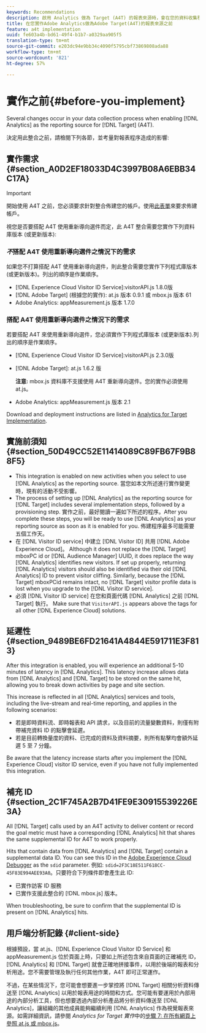 ```yaml
---
keywords: Recommendations
description: 啟用 Analytics 做為 Target (A4T) 的報表來源時，會在您的資料收集程序中發生數個變更。
title: 在您實作Adobe Analytics做為Adobe Target(A4T)的報表來源之前
feature: a4t implementation
uuid: fe603a4b-bd61-49f4-b1b7-a0329aa905f5
translation-type: tm+mt
source-git-commit: e203dc94e9bb34c4090f5795cbf73869808ada88
workflow-type: tm+mt
source-wordcount: '821'
ht-degree: 57%

---
```



# 實作之前{#before-you-implement}

Several changes occur in your data collection process when enabling [!DNL Analytics] as the reporting source for [!DNL Target] (A4T).

決定用此整合之前，請檢閱下列各節，並考量對報表程序造成的影響:

## 實作需求 {#section_A0D2EF18033D4C3997B08A6EBB34C17A}

>[!IMPORTANT]
>
>開始使用 A4T 之前，您必須要求針對整合佈建您的帳戶。使用[此表單](https://www.adobe.com/go/audiences_tw)來要求佈建帳戶。

視您是否要搭配 A4T 使用重新導向選件而定，此 A4T 整合需要您實作下列資料庫版本 (或更新版本):

### *不*&#x200B;搭配 A4T 使用重新導向選件之情況下的需求

如果您不打算搭配 A4T 使用重新導向選件，則此整合需要您實作下列程式庫版本 (或更新版本)。列出的順序是作業順序。

* [!DNL Experience Cloud Visitor ID Service]:visitorAPI.js 1.8.0版
* [!DNL Adobe Target] (根據您的實作): at.js 版本 0.9.1 或 mbox.js 版本 61
* Adobe Analytics: appMeasurement.js 版本 1.7.0

### 搭配 A4T 使用重新導向選件之情況下的需求

若要搭配 A4T 來使用重新導向選件，您必須實作下列程式庫版本 (或更新版本).列出的順序是作業順序。

* [!DNL Experience Cloud Visitor ID Service]:visitorAPI.js 2.3.0版
* [!DNL Adobe Target]: at.js 1.6.2 版

   **注意:** mbox.js 資料庫不支援使用 A4T 重新導向選件。您的實作必須使用 at.js。

* Adobe Analytics: appMeasurement.js 版本 2.1

Download and deployment instructions are listed in [Analytics for Target Implementation](/help/c-integrating-target-with-mac/a4t/a4timplementation.md).

## 實施前須知 {#section_50D49CC52E11414089C89FB67F9B88F5}

* This integration is enabled on new activities when you select to use [!DNL Analytics] as the reporting source. 當您如本文所述進行實作變更時，現有的活動不受影響。
* The process of setting up [!DNL Analytics] as the reporting source for [!DNL Target] includes several implementation steps, followed by a provisioning step. 實作之前，最好閱讀一遍如下所述的程序。After you complete these steps, you will be ready to use [!DNL Analytics] as your reporting source as soon as it is enabled for you. 佈建程序最多可能需要五個工作天。
* 在 [!DNL Visitor ID service] 中建立 [!DNL Visitor ID] 共用 [!DNL Adobe Experience Cloud]。 Although it does not replace the [!DNL Target] mboxPC id or [!DNL Audience Manager] UUID, it does replace the way [!DNL Analytics] identifies new visitors. If set up properly, returning [!DNL Analytics] visitors should also be identified via their old [!DNL Analytics] ID to prevent visitor cliffing. Similarly, because the [!DNL Target] mboxPCid remains intact, no [!DNL Target] visitor profile data is lost when you upgrade to the [!DNL Visitor ID service].
* 必須 [!DNL Visitor ID service] 在您和頁面代碼 [!DNL Analytics] 之前 [!DNL Target] 執行。 Make sure that `VisitorAPI.js` appears above the tags for all other [!DNL Experience Cloud] solutions.

## 延遲性 {#section_9489BE6FD21641A4844E591711E3F813}

After this integration is enabled, you will experience an additional 5-10 minutes of latency in [!DNL Analytics]. This latency increase allows data from [!DNL Analytics] and [!DNL Target] to be stored on the same hit, allowing you to break down activities by page and site section.

This increase is reflected in all [!DNL Analytics] services and tools, including the live-stream and real-time reporting, and applies in the following scenarios:

* 若是即時資料流、即時報表和 API 請求，以及目前的流量變數資料，則僅有附帶補充資料 ID 的點擊會延遲。
* 若是目前轉換量度的資料、已完成的資料及資料摘要，則所有點擊均會額外延遲 5 至 7 分鐘。

Be aware that the latency increase starts after you implement the [!DNL Experience Cloud] visitor ID service, even if you have not fully implemented this integration.

## 補充 ID {#section_2C1F745A2B7D41FE9E30915539226E3A}

All [!DNL Target] calls used by an A4T activity to deliver content or record the goal metric must have a corresponding [!DNL Analytics] hit that shares the same supplemental ID for A4T to work properly.

Hits that contain data from [!DNL Analytics] and [!DNL Target] contain a supplemental data ID. You can see this ID in the [Adobe Experience Cloud Debugger](https://docs.adobe.com/content/help/en/debugger/using/experience-cloud-debugger.html) as the `sdid` parameter. 例如: `sdid=2F3C18E511F618CC-45F83E994AEE93A0`。只要符合下列條件即會產生此 ID:

* 已實作訪客 ID 服務
* 已實作支援此整合的 [!DNL mbox.js] 版本。

When troubleshooting, be sure to confirm that the supplemental ID is present on [!DNL Analytics] hits.

## 用戶端分析記錄 {#client-side}

根據預設，當 at.js、[!DNL Experience Cloud Visitor ID Service] 和 appMeasurement.js 位於頁面上時，只要如上所述包含來自頁面的正確補充 ID，[!DNL Analytics] 和 [!DNL Target] 就會正確地拼接事件，以用於後端的報表和分析用途。您不需要管理及執行任何其他作業，A4T 即可正常運作。

不過，在某些情況下，您可能會想要進一步掌控將 [!DNL Target] 相關分析資料傳送至 [!DNL Analytics] 以用於報表用途的時間和方式。您可能有要運用於內部用途的內部分析工具，但也想要透過內部分析產品將分析資料傳送至 [!DNL Analytics]，讓組織的其他成員能夠繼續利用 [!DNL Analytics] 作為視覺報表來源。如需詳細資訊，請參閱 *Analytics for Target 實作*&#x200B;中的[步驟 7: 在所有網頁上參照 at.js 或 mbox.js](/help/c-integrating-target-with-mac/a4t/a4timplementation.md#step7)。
